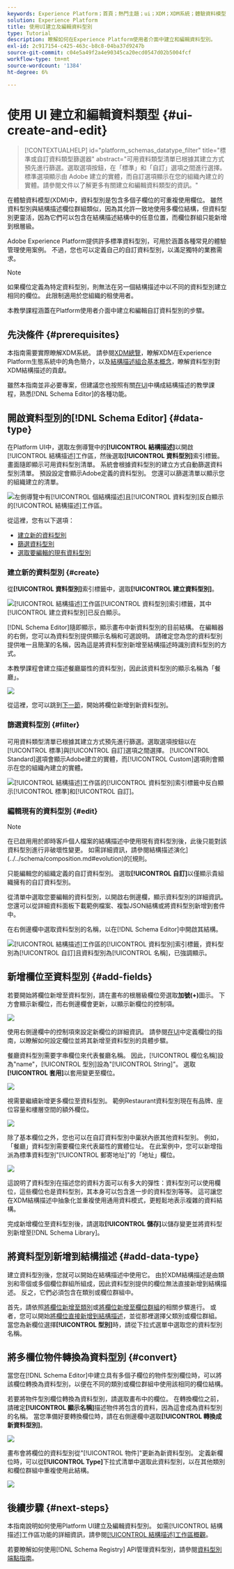 ```yaml
---
keywords: Experience Platform；首頁；熱門主題；ui；XDM；XDM系統；體驗資料模型；體驗資料模型；資料模型；資料模型；結構描述登入；結構描述登入；結構描述；結構描述；結構描述；建立；資料型別；資料型別；
solution: Experience Platform
title: 使用UI建立及編輯資料型別
type: Tutorial
description: 瞭解如何在Experience Platform使用者介面中建立和編輯資料型別。
exl-id: 2c917154-c425-463c-b8c8-04ba37d9247b
source-git-commit: c04e5a49f2a4e90345ca20ecd0547d02b5004fcf
workflow-type: tm+mt
source-wordcount: '1384'
ht-degree: 6%

---
```


# 使用 UI 建立和編輯資料類型 {#ui-create-and-edit}

>[!CONTEXTUALHELP]
>id="platform_schemas_datatype_filter"
>title="標準或自訂資料類型篩選器"
>abstract="可用資料類型清單已根據其建立方式預先進行篩選。選取選項按鈕，在「標準」和「自訂」選項之間進行選擇。標準選項顯示由 Adobe 建立的實體，而自訂選項顯示在您的組織內建立的實體。請參閱文件以了解更多有關建立和編輯資料類型的資訊。"

在體驗資料模型(XDM)中，資料型別是包含多個子欄位的可重複使用欄位。 雖然資料型別與結構描述欄位群組類似，因為其允許一致地使用多欄位結構，但資料型別更靈活，因為它們可以包含在結構描述結構中的任意位置，而欄位群組只能新增到根層級。

Adobe Experience Platform提供許多標準資料型別，可用於涵蓋各種常見的體驗管理使用案例。 不過，您也可以定義自己的自訂資料型別，以滿足獨特的業務需求。

>[!NOTE]
>
>如果欄位定義為特定資料型別，則無法在另一個結構描述中以不同的資料型別建立相同的欄位。 此限制適用於您組織的租使用者。

本教學課程涵蓋在Platform使用者介面中建立和編輯自訂資料型別的步驟。

## 先決條件 {#prerequisites}

本指南需要實際瞭解XDM系統。 請參閱[XDM總覽](../../home.md)，瞭解XDM在Experience Platform生態系統中的角色簡介，以及[結構描述組合基本概念](../../schema/composition.md)，瞭解資料型別對XDM結構描述的貢獻。

雖然本指南並非必要專案，但建議您也按照有關[在UI](../../tutorials/create-schema-ui.md)中構成結構描述的教學課程，熟悉[!DNL Schema Editor]的各種功能。

## 開啟資料型別的[!DNL Schema Editor] {#data-type}

在Platform UI中，選取左側導覽中的&#x200B;**[!UICONTROL 結構描述]**&#x200B;以開啟[!UICONTROL 結構描述]工作區，然後選取&#x200B;**[!UICONTROL 資料型別]**&#x200B;索引標籤。 畫面隨即顯示可用資料型別清單。 系統會根據資料型別的建立方式自動篩選資料型別清單。 預設設定會顯示Adobe定義的資料型別。 您還可以篩選清單以顯示您的組織建立的清單。

![左側導覽中有[!UICONTROL 個結構描述]且[!UICONTROL 資料型別]反白顯示的[!UICONTROL 結構描述]工作區。](../../images/ui/resources/data-types/data-types-tab.png)

從這裡，您有以下選項：

- [建立新的資料型別](#create)
- [篩選資料型別](#filter)
- [選取要編輯的現有資料型別](#edit)

### 建立新的資料型別 {#create}

從&#x200B;**[!UICONTROL 資料型別]**&#x200B;索引標籤中，選取&#x200B;**[!UICONTROL 建立資料型別]**。

![ [!UICONTROL 結構描述]工作區[!UICONTROL 資料型別]索引標籤，其中[!UICONTROL 建立資料型別]已反白顯示。](../../images/ui/resources/data-types/create.png)

[!DNL Schema Editor]隨即顯示，顯示畫布中新資料型別的目前結構。 在編輯器的右側，您可以為資料型別提供顯示名稱和可選說明。 請確定您為您的資料型別提供唯一且簡潔的名稱，因為這是將資料型別新增至結構描述時識別資料型別的方式。

本教學課程會建立描述餐廳屬性的資料型別，因此該資料型別的顯示名稱為「餐廳」。

![](../../images/ui/resources/data-types/data-type-properties.png)

從這裡，您可以跳到[下一節](#add-fields)，開始將欄位新增到新資料型別。

### 篩選資料型別 {#filter}

可用資料類型清單已根據其建立方式預先進行篩選。選取選項按鈕以在[!UICONTROL 標準]與[!UICONTROL 自訂]選項之間選擇。 [!UICONTROL Standard]選項會顯示Adobe建立的實體，而[!UICONTROL Custom]選項則會顯示在您的組織內建立的實體。

![ [!UICONTROL 結構描述]工作區的[!UICONTROL 資料型別]索引標籤中反白顯示[!UICONTROL 標準]和[!UICONTROL 自訂]。](../../images/ui/resources/data-types/standard-and-custom-data-types.png)

### 編輯現有的資料型別 {#edit}

>[!NOTE]
>
>在已啟用用於即時客戶個人檔案的結構描述中使用現有資料型別後，此後只能對該資料型別進行非破壞性變更。 如需詳細資訊，請參閱結構描述演化](../../schema/composition.md#evolution)的[規則。

只能編輯您的組織定義的自訂資料型別。 選取&#x200B;**[!UICONTROL 自訂]**&#x200B;以僅顯示貴組織擁有的自訂資料型別。

從清單中選取您要編輯的資料型別，以開啟右側邊欄，顯示資料型別的詳細資訊。 您還可以從詳細資料面板下載範例檔案、複製JSON結構或將資料型別新增到套件中。

在右側邊欄中選取資料型別的名稱，以在[!DNL Schema Editor]中開啟其結構。

![ [!UICONTROL 結構描述]工作區的[!UICONTROL 資料型別]索引標籤，資料型別為[!UICONTROL 自訂]且資料型別為[!UICONTROL 名稱]，已強調顯示。](../../images/ui/resources/data-types/edit.png)

## 新增欄位至資料型別 {#add-fields}

若要開始將欄位新增至資料型別，請在畫布的根層級欄位旁選取&#x200B;**加號(+)**&#x200B;圖示。 下方會顯示新欄位，而右側邊欄會更新，以顯示新欄位的控制項。

![](../../images/ui/resources/data-types/new-field.png)

使用右側邊欄中的控制項來設定新欄位的詳細資訊。 請參閱[在UI](../fields/overview.md#define)中定義欄位的指南，以瞭解如何設定欄位並將其新增至資料型別的具體步驟。

餐廳資料型別需要字串欄位來代表餐廳名稱。 因此，[!UICONTROL 欄位名稱]設為&quot;name&quot;，[!UICONTROL 型別]設為&quot;[!UICONTROL String]&quot;。 選取&#x200B;**[!UICONTROL 套用]**&#x200B;以套用變更至欄位。

![](../../images/ui/resources/data-types/name-field.png)

視需要繼續新增更多欄位至資料型別。 範例Restaurant資料型別現在有品牌、座位容量和樓層空間的額外欄位。

![](../../images/ui/resources/data-types/more-fields.png)

除了基本欄位之外，您也可以在自訂資料型別中巢狀內嵌其他資料型別。 例如，「餐廳」資料型別需要欄位來代表屬性的實體位址。 在此案例中，您可以新增指派為標準資料型別&quot;[!UICONTROL 郵寄地址]&quot;的「地址」欄位。

![](../../images/ui/resources/data-types/address-field.png)

這說明了資料型別在描述您的資料方面可以有多大的彈性：資料型別可以使用欄位，這些欄位也是資料型別，其本身可以包含進一步的資料型別等等。 這可讓您在XDM結構描述中抽象化並重複使用通用資料模式，更輕鬆地表示複雜的資料結構。

完成新增欄位至資料型別後，請選取&#x200B;**[!UICONTROL 儲存]**&#x200B;以儲存變更並將資料型別新增至[!DNL Schema Library]。

## 將資料型別新增到結構描述 {#add-data-type}

建立資料型別後，您就可以開始在結構描述中使用它。 由於XDM結構描述是由類別和零個或多個欄位群組所組成，因此資料型別提供的欄位無法直接新增到結構描述。 反之，它們必須包含在類別或欄位群組中。

首先，請依照[將欄位新增至類別](./classes.md#add-fields)或[將欄位新增至欄位群組](./field-groups.md#add-fields)的相關步驟進行。 或者，您可以開始[將欄位直接新增到結構描述](./schemas.md#add-individual-fields)，並從那裡選擇父類別或欄位群組。 當您為新欄位選擇&#x200B;**[!UICONTROL 型別]**&#x200B;時，請從下拉式選單中選取您的資料型別名稱。

## 將多欄位物件轉換為資料型別 {#convert}

當您在[!DNL Schema Editor]中建立具有多個子欄位的物件型別欄位時，可以將該欄位轉換為資料型別，以便在不同的類別或欄位群組中使用該相同的欄位結構。

若要將物件型別欄位轉換為資料型別，請選取畫布中的欄位。 在轉換欄位之前，請確定&#x200B;**[!UICONTROL 顯示名稱]**&#x200B;描述物件將包含的資料，因為這會成為資料型別的名稱。 當您準備好要轉換欄位時，請在右側邊欄中選取&#x200B;**[!UICONTROL 轉換成新資料型別]**。

![](../../images/ui/resources/data-types/convert-object.png)

畫布會將欄位的資料型別從&quot;[!UICONTROL 物件]&quot;更新為新資料型別。 定義新欄位時，可以從&#x200B;**[!UICONTROL Type]**&#x200B;下拉式清單中選取此資料型別，以在其他類別和欄位群組中重複使用此結構。

![](../../images/ui/resources/data-types/converted.png)

## 後續步驟 {#next-steps}

本指南說明如何使用Platform UI建立及編輯資料型別。 如需[!UICONTROL 結構描述]工作區功能的詳細資訊，請參閱[[!UICONTROL 結構描述]工作區概觀](../overview.md)。

若要瞭解如何使用[!DNL Schema Registry] API管理資料型別，請參閱[資料型別端點指南](../../api/data-types.md)。
